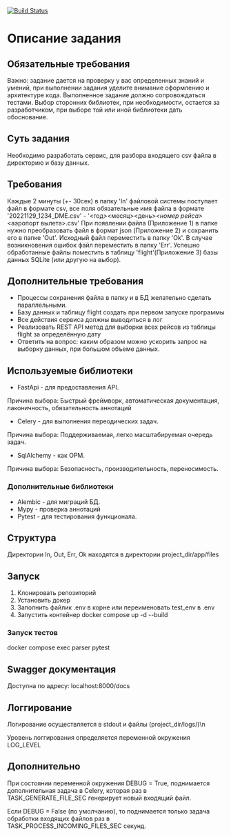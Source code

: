 [![Build Status](https://github.com/ProgrammerOfMoms/parser/actions/workflows/deploy.yml/badge.svg?branch=main)](https://github.com/ProgrammerOfMoms/parser/actions/workflows/checks.yml)

# Описание задания

## Обязательные требования
Важно: задание дается на проверку у вас определенных знаний и умений, при выполнении задания уделите
внимание оформлению и архитектуре кода. Выполненное задание должно сопровождаться тестами.
Выбор сторонних библиотек, при необходимости, остается за разработчиком, при выборе той или иной библиотеки дать
обоснование.

## Суть задания
Необходимо разработать сервис, для разбора входящего csv файла в директорию и базу данных.

## Требования
Каждые 2 минуты (+- 30сек) в папку &#39;In&#39; файловой системы поступает файл в формате csv, все поля обязательные имя файла в
формате &#39;20221129_1234_DME.csv&#39; - &#39;&lt;год&gt;&lt;месяц&gt;&lt;день&gt;_&lt;номер рейса&gt;_&lt;аэропорт вылета&gt;.csv&#39;
При появлении файла (Приложение 1) в папке нужно преобразовать файл в формат json (Приложение 2) и сохранить его в
папке &#39;Out&#39;. Исходный файл переместить в папку &#39;Ok&#39;. В случае возникновения ошибок файл переместить в папку &#39;Err&#39;.
Успешно обработанные файлы поместить в таблицу &#39;flight&#39;(Приложение 3) базы данных SQLite (или другую на выбор).

## Дополнительные требования
- Процессы сохранения файла в папку и в БД желательно сделать параллельными.
- Базу данных и таблицу flight создать при первом запуске программы
- Все действия сервиса должны выводиться в лог
- Реализовать REST API метод для выборки всех рейсов из таблицы flight за определённую дату
- Ответить на вопрос: каким образом можно ускорить запрос на выборку данных, при большом объеме данных.


## Используемые библиотеки
- FastApi - для предоставления API.

Причина выбора: Быстрый фреймворк, автоматическая документация, лаконичность, обязательность аннотаций
- Celery - для выполнения переодических задач.

Причина выбора: Поддерживаемая, легко масштабируемая очередь задач.
- SqlAlchemy - как ОРМ.

Причина выбора: Безопасность, производительность, переносимость.
### Дополнительные библиотеки
- Alembic - для миграций БД.
- Mypy - проверка аннотаций
- Pytest - для тестирования функционала.

## Структура
Директории In, Out, Err, Ok находятся в директории project_dir/app/files

## Запуск
1. Клонировать репозиторий
2. Установить докер
3. Заполнить файлик .env в корне или переименовать test_env в .env
4. Запустить контейнер docker compose up -d --build

### Запуск тестов
docker compose exec parser pytest

## Swagger документация
Доступна по адресу: localhost:8000/docs

## Логгирование
Логирование осуществляется в stdout и файлы (project_dir/logs/)\n

Уровень логгирования определяется переменной окружения LOG_LEVEL

## Дополнительно
При состоянии переменной окружения DEBUG = True, поднимается дополнительная задача в Celery, которая раз в TASK_GENERATE_FILE_SEC генерирует новый входящий файл.

Если DEBUG = False (по умолчанию), то поднимается только задача обработки входящих файлов раз в TASK_PROCESS_INCOMING_FILES_SEC секунд.
